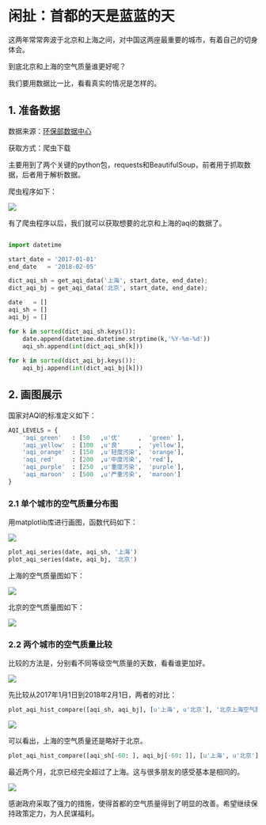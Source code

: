 # 闲扯：首都的天是蓝蓝的天

这两年常常奔波于北京和上海之间，对中国这两座最重要的城市，有着自己的切身体会。

到底北京和上海的空气质量谁更好呢？

我们要用数据比一比，看看真实的情况是怎样的。

## 1. 准备数据

数据来源：[环保部数据中心](http://datacenter.mep.gov.cn/index)

获取方式：爬虫下载

主要用到了两个关键的python包，requests和BeautifulSoup，前者用于抓取数据，后者用于解析数据。

爬虫程序如下：

![](https://github.com/PKUJohnson/LearnJaqsByExample/blob/master/image/get_aqi_data.png)

有了爬虫程序以后，我们就可以获取想要的北京和上海的aqi的数据了。

```python

import datetime

start_date = '2017-01-01'
end_date   = '2018-02-05'

dict_aqi_sh = get_aqi_data('上海', start_date, end_date);
dict_aqi_bj = get_aqi_data('北京', start_date, end_date);

date   = []
aqi_sh = []
aqi_bj = []

for k in sorted(dict_aqi_sh.keys()):
    date.append(datetime.datetime.strptime(k,'%Y-%m-%d'))
    aqi_sh.append(int(dict_aqi_sh[k]))
    
for k in sorted(dict_aqi_bj.keys()):
    aqi_bj.append(int(dict_aqi_bj[k]))
```

## 2. 画图展示

国家对AQI的标准定义如下：

```python
AQI_LEVELS = {
    'aqi_green'   : [50   ,u'优'     ,  'green' ],
    'aqi_yellow'  : [100  ,u'良'     ,  'yellow'], 
    'aqi_orange'  : [150  ,u'轻度污染',  'orange'],
    'aqi_red'     : [200  ,u'中度污染',  'red'],
    'aqi_purple'  : [250  ,u'重度污染',  'purple'],
    'aqi_maroon'  : [500  ,u'严重污染',  'maroon']
}
```

### 2.1 单个城市的空气质量分布图

用matplotlib库进行画图，函数代码如下：

![](https://github.com/PKUJohnson/LearnJaqsByExample/blob/master/image/plot_aqi_series.png)

```python
plot_aqi_series(date, aqi_sh, '上海')
plot_aqi_series(date, aqi_bj, '北京')
```

上海的空气质量图如下：

![](https://github.com/PKUJohnson/LearnJaqsByExample/blob/master/image/aqi_sh.png)

北京的空气质量图如下：

![](https://github.com/PKUJohnson/LearnJaqsByExample/blob/master/image/aqi_bj.png)

### 2.2 两个城市的空气质量比较

比较的方法是，分别看不同等级空气质量的天数，看看谁更加好。

![](https://github.com/PKUJohnson/LearnJaqsByExample/blob/master/image/plot_aqi_hist_compare.png)

先比较从2017年1月1日到2018年2月1日，两者的对比：

```python
plot_aqi_hist_compare([aqi_sh, aqi_bj], [u'上海', u'北京'], '北京上海空气质量比较')
```

![](https://github.com/PKUJohnson/LearnJaqsByExample/blob/master/image/aqi_bj_sh_1.png)

可以看出，上海的空气质量还是略好于北京。

```python
plot_aqi_hist_compare([aqi_sh[-60: ], aqi_bj[-60: ]], [u'上海', u'北京'], '北京上海【近两个月】空气质量比较')
```

最近两个月，北京已经完全超过了上海。这与很多朋友的感受基本是相同的。

![](https://github.com/PKUJohnson/LearnJaqsByExample/blob/master/image/aqi_bj_sh_2m.png)

感谢政府采取了强力的措施，使得首都的空气质量得到了明显的改善。希望继续保持政策定力，为人民谋福利。

